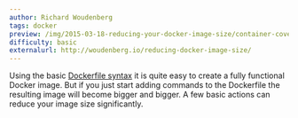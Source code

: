 ```yaml
---
author: Richard Woudenberg
tags: docker
preview: /img/2015-03-18-reducing-your-docker-image-size/container-cover.png
difficulty: basic
externalurl: http://woudenberg.io/reducing-docker-image-size/
---
```

Using the basic [Dockerfile syntax](https://docs.docker.com/reference/builder/) it is quite easy to create a fully functional Docker image. But if you just start adding commands to the Dockerfile the resulting image will become bigger and bigger.
A few basic actions can reduce your image size significantly.
